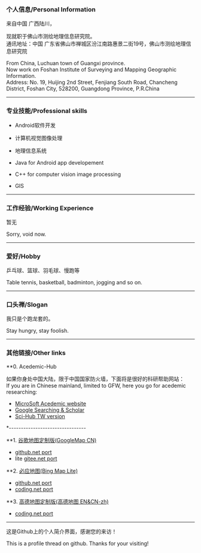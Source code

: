 ### 个人信息/Personal Information
来自中国 广西陆川，
<!--现在[中国矿业大学](http://www.cumt.edu.cn) [环境与测绘学院](http://cesi.cumt.edu.cn)攻读[硕士研究生](http://yjsb.cumt.edu.cn)学位。
通信地址：中国 江苏省徐州市 大学路1号。--> 
现就职于佛山市测绘地理信息研究院。    
通讯地址：中国 广东省佛山市禅城区汾江南路惠景二街19号，佛山市测绘地理信息研究院


<!--
From China, Guangxi Province.      
A graduate student study on School of Enviroment Science and Spatial Informatics, China University Mining Technology.     
Address: No.1, University Road, Xuzhou, Jiangsu, 221116, P.R.China-->

From China, Luchuan town of Guangxi province.      
Now work on Foshan Institute of Surveying and Mapping Geographic Information.     
Address: No. 19, Huijing 2nd Street, Fenjiang South Road, Chancheng District, Foshan City, 528200, Guangdong Province, P.R.China

<!--
---------------------------------------
### 教育经历/Education Experience
2009-2012，陆川中学  
2012-2016，中山大学  
2016-2019，中国矿业大学
2009-2012, Luchuan Senoir High School  
2012-2016, Sun-Yat Sen University(SYSU)  
2016-2019, China University Minning Technology
---------------------------------------
-->
---------------------------------------
### 专业技能/Professional skills

* Android软件开发    
* 计算机视觉图像处理    
* 地理信息系统    

    


* Java for Android app developement     
* C++ for computer vision image processing
* GIS

---------------------------------------
### 工作经验/Working Experience

暂无  

Sorry, void now.

--------------------------------------------

### 爱好/Hobby

乒乓球、篮球、羽毛球、慢跑等

Table tennis, basketball, badminton, jogging and so on.




--------------------------------------------
### 口头禅/Slogan

我只是个跑龙套的。

Stay hungry, stay foolish.

--------------------------------------------

### 其他链接/Other links

**0. Acedemic-Hub    

如果你身处中国大陆，限于中国国家防火墙，下面将是很好的科研帮助网站：    
If you are in Chinese mainland, limited to GFW, here you go for acedemic researching:  
* [MicroSoft Acedemic website](https://academic.microsoft.com/)
* [Google Searching & Scholar](http://ac.scmor.com)
* [Sci-Hub TW version](http://sci-hub.tw)

*--------------------------------

**1. [谷歌地图定制版(GoogleMap CN)](https://maps.google.com)
* [github.net port](https://leaguecn.github.io/gmap/)
* lite [gitee.net port](http://leaguecn.gitee.io/map/)

**2. [必应地图(Bing Map Lite)](https://www.bing.com/maps)
* [github.net port](https://leaguecn.github.io/bingmap/)
* [coding.net port](http://leaguecn.coding.me/bingmap)

**3. [高德地图定制版(高德地图 EN&CN-zh)](https://ditu.amap.com)
* [coding.net port](http://leaguecn.coding.me/amaplite/)

<!--
**4. Android Tools
* [supersu](http://www.supersu.com/download)
* [xposed](http://dl-xda.xposed.info/framework)
* [twrp](https://twrp.me/Devices)
* [apktool](https://ibotpeaches.github.io/Apktool)
* [baksmali/smali](https://bitbucket.org/JesusFreke/smali/downloads)
* [LineageOS(CN-CAS)](http://mirrors.ustc.edu.cn/lineageos/)
* LineageOS(CN-TH)[full](https://mirrors.tuna.tsinghua.edu.cn/lineage-rom/full)
* [Android boot/recovery](https://forum.xda-developers.com/showthread.php?t=2073775)
* [img2sdat](https://github.com/xpirt/sdat2img)
* [sdat2img](https://github.com/xpirt/img2sdat)
-->
--------------------------------------------

这是Github上的个人简介界面，感谢您的来访！

This is a profile thread on github. Thanks for your visiting!
